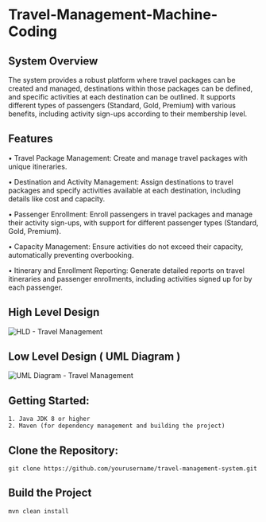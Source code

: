 # Travel-Management-Machine-Coding

## System Overview

The system provides a robust platform where travel packages can be created and managed, destinations within those packages can be defined, and specific activities at each destination can be outlined. It supports different types of passengers (Standard, Gold, Premium) with various benefits, including activity sign-ups according to their membership level.

## Features

• Travel Package Management: Create and manage travel packages with unique itineraries. <br>

• Destination and Activity Management: Assign destinations to travel packages and specify activities available at each destination, including details like cost and capacity. <br>

• Passenger Enrollment: Enroll passengers in travel packages and manage their activity sign-ups, with support for different passenger types (Standard, Gold, Premium). <br>

• Capacity Management: Ensure activities do not exceed their capacity, automatically preventing overbooking. <br>

• Itinerary and Enrollment Reporting: Generate detailed reports on travel itineraries and passenger enrollments, including activities signed up for by each passenger. <br>

## High Level Design

![HLD - Travel Management](https://github.com/sinhatanmay18/Travel-Management-Machine-Coding/assets/76418883/e1ece378-5bcf-4895-b206-27fd6c9ec5e6)


## Low Level Design ( UML Diagram )

![UML Diagram - Travel Management](https://github.com/sinhatanmay18/Travel-Management-Machine-Coding/assets/76418883/f831bb08-c1fc-4f68-b9d4-8eda72cc2d5d)

## Getting Started:
    1. Java JDK 8 or higher
    2. Maven (for dependency management and building the project)

## Clone the Repository:
    git clone https://github.com/yourusername/travel-management-system.git

## Build the Project
    mvn clean install

